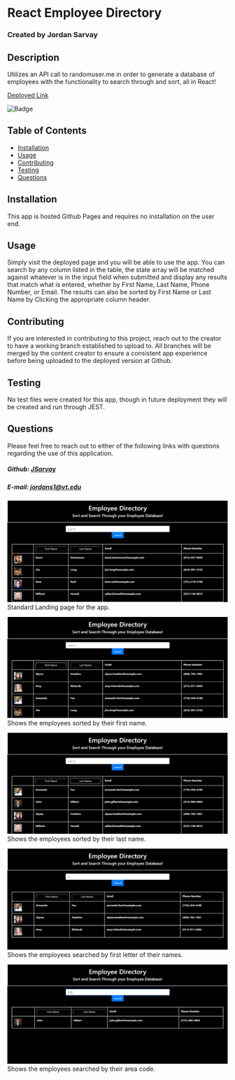 # React Employee Directory
### Created by Jordan Sarvay

## Description
Utilizes an API call to randomuser.me in order to generate a database of employees with the functionality to search through and sort, all in React!

[Deployed Link](https://jsarvay.github.io/React-Employee-Directory/)

![Badge](https://img.shields.io/static/v1?label=License&message=MIT&color=<brightgreen>)

## Table of Contents
* [Installation](#installation)
* [Usage](#usage)
* [Contributing](#contributing)
* [Testing](#testing)
* [Questions](#questions)
    
## Installation
<a name="installation"></a>
This app is hosted Github Pages and requires no installation on the user end.
    
## Usage
<a name="usage"></a>
Simply visit the deployed page and you will be able to use the app. You can search by any column listed in the table, the state array will be matched against whatever is in the input field when submitted and display any results that match what is entered, whether by First Name, Last Name, Phone Number, or Email. The results can also be sorted by First Name or Last Name by Clicking the appropriate column header.
    
## Contributing
<a name="contributing"></a>
If you are interested in contributing to this project, reach out to the creator to have a working branch established to upload to. All branches will be merged by the content creator to ensure a consistent app experience before being uploaded to the deployed version at Github.

## Testing
<a name="testing"></a>
No test files were created for this app, though in future deployment they will be created and run through JEST.
    
## Questions
<a name="questions"></a>
Please feel free to reach out to either of the following links with questions regarding the use of this application.

##### Github: [JSarvay](http://github.com/JSarvay/)
##### E-mail: jordans1@vt.edu

![landing](./public/Assets/landing.png)
Standard Landing page for the app.

![firstnamesort](./public/Assets/firstsort.png)
Shows the employees sorted by their first name.

![lastnamesort](./public/Assets/lastsort.png)
Shows the employees sorted by their last name.

![namesearch](./public/Assets/namesearch.png)
Shows the employees searched by first letter of their names.

![numbersearch](./public/Assets/numbersearch.png)
Shows the employees searched by their area code.